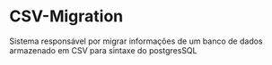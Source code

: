 # CSV-Migration
Sistema responsável por migrar informações de um banco de dados armazenado em CSV para sintaxe do postgresSQL
